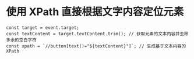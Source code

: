 # 使用 XPath 直接根据文字内容定位元素

```
const target = event.target;
const textContent = target.textContent.trim(); // 获取元素的文本内容并去除多余的空白字符
const xpath = `//button[text()="${textContent}"]`; // 生成基于文本内容的 XPath
```

